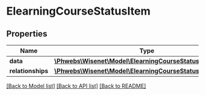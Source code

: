 # ElearningCourseStatusItem

## Properties
Name | Type | Description | Notes
------------ | ------------- | ------------- | -------------
**data** | [**\Phwebs\Wisenet\Model\ElearningCourseStatus**](ElearningCourseStatus.md) |  | [optional] 
**relationships** | [**\Phwebs\Wisenet\Model\ElearningCourseStatusRelationships**](ElearningCourseStatusRelationships.md) |  | [optional] 

[[Back to Model list]](../../README.md#documentation-for-models) [[Back to API list]](../../README.md#documentation-for-api-endpoints) [[Back to README]](../../README.md)

